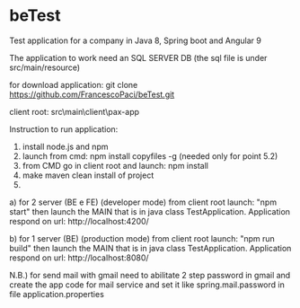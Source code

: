 # beTest

Test application for a company in Java 8, Spring boot and Angular 9

The application to work need an SQL SERVER DB (the sql file is under src/main/resource)

for download application: git clone https://github.com/FrancescoPaci/beTest.git

client root: src\main\client\pax-app

Instruction to run application:
  
  1) install node.js and npm
  2) launch from cmd: npm install copyfiles -g (needed only for point 5.2)
  3) from CMD go in client root and launch: npm install
  4) make maven clean install of project
  5) 
  a) for 2 server (BE e FE) (developer mode) from client root launch: "npm start"
     then launch the MAIN that is in java class TestApplication.
     Application respond on url: http://localhost:4200/
  
  b) for 1 server (BE) (production mode) from client root launch: "npm run build"
     then launch the MAIN that is in java class TestApplication.
     Application respond on url: http://localhost:8080/
  
  N.B.) for send mail with gmail need to abilitate 2 step password in gmail and create the app code for mail service
      and set it like spring.mail.password in file application.properties
